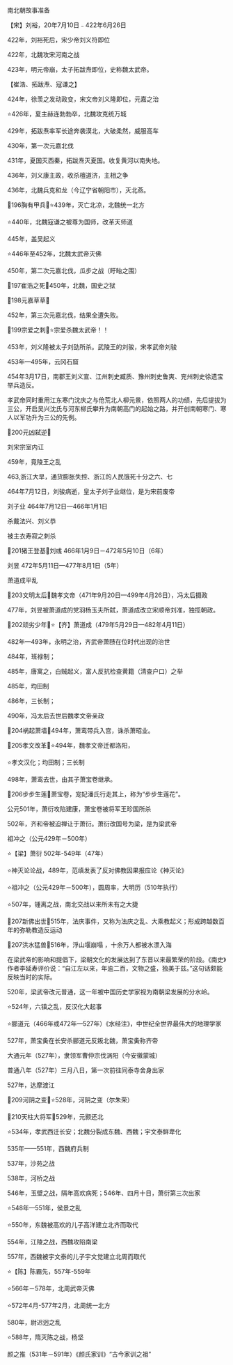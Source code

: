 南北朝故事准备



【宋】刘裕，20年7月10日﹣422年6月26日

422年，刘裕死后，宋少帝刘义符即位

422年，北魏攻宋河南之战

423年，明元帝崩，太子拓跋焘即位，史称魏太武帝。

【崔浩、拓跋焘、寇谦之】

424年，徐羡之发动政变，宋文帝刘义隆即位，元嘉之治

⭐️426年，夏主赫连勃勃卒，北魏攻克统万城

429年，拓跋焘率军长途奔袭漠北，大破柔然，威服高车

430年，第一次元嘉北伐

431年，夏国灭西秦，拓跋焘灭夏国。收复黄河以南失地。

436年，刘义康主政，收杀檀道济，主相之争

436年，北魏兵克和龙（今辽宁省朝阳市），灭北燕。

🍎196胸有甲兵🍎⭐️439年，灭亡北凉，北魏统一北方

⭐️440年，北魏寇谦之被尊为国师，改革天师道

445年，盖吴起义

⭐️446年至452年，北魏太武帝灭佛

450年，第二次元嘉北伐，瓜步之战（盱眙之围）

🍎197崔浩之死🍎450年，北魏，国史之狱

🍎198元嘉草草🍎

452年，第三次元嘉北伐，结果全遭失败。

🍎199宗爱之刺🍎⭐️宗爱杀魏太武帝！！

453年，刘义隆被太子刘劭所杀。武陵王的刘骏，宋孝武帝刘骏

453年—495年，云冈石窟

454年3月17日，南郡王刘义宣、江州刺史臧质、豫州刺史鲁爽、兖州刺史徐遗宝举兵造反。

孝武帝同时重用江东寒门沈庆之与伧荒北人柳元景，依照两人的功绩，先后提拔为三公，开启吴兴沈氏与河东柳氏攀升为南朝高门的起始之路，并开创南朝寒门、寒人以军功升为三公的先例。

🍎200元凶弑逆🍎

刘宋宗室内讧

459年，竟陵王之乱

463,浙江大旱，通货膨胀失控、浙江的人民饿死十分之六、七

464年7月12日，刘骏病逝，皇太子刘子业继位，是为宋前废帝

刘子业 464年7月12日—466年1月1日

杀戴法兴、刘义恭

被主衣寿寂之刺杀

🍎201猪王登基🍎刘彧	466年1月9日－472年5月10日（6年）

刘昱 472年5月11日—477年8月1日（5年）

萧道成平乱

🍎203文明太后🍎魏孝文帝（471年9月20日—499年4月26日），冯太后摄政

477年，刘昱被萧道成的党羽杨玉夫所弑，萧道成改立宋顺帝刘准，独揽朝政。

🍎202顽劣少年🍎⭐️【齐】萧道成（479年5月29日—482年4月11日）

482年—493年，永明之治，齐武帝萧赜在位时代出现的治世

484年，班禄制；

485年，唐寓之，白贼起义，富人反抗检查黄籍（清查户口）之举

485年，均田制

486年，三长制；



490年，冯太后去世后魏孝文帝亲政

🍎204祸起萧墙🍎494年，萧鸾带兵入宫，诛杀萧昭业。

🍎205孝文改革🍎⭐️494年，魏孝文帝迁都洛阳，

⭐️孝文汉化；均田制；三长制

498年，萧鸾去世，由其子萧宝卷继承。



🍎206步步生莲🍎萧宝卷，宠妃潘氏行走其上，称为“步步生莲花”。

公元501年，萧衍攻陷建康，萧宝卷被将军王珍国所杀

502年，齐和帝被迫禅让于萧衍。萧衍改国号为梁，是为梁武帝



祖冲之（公元429年－500年）



⭐️【梁】萧衍	502年-549年（47年）

⭐️神灭论论战，489年，范缜发表了反对佛教因果报应论《神灭论》

⭐️祖冲之（公元429年－500年），圆周率，大明历（510年执行）

⭐️507年，锺离之战，南北交战以来所未有之大捷

🍎207新佛出世🍎515年，法庆事件，又称为法庆之乱、大乘教起义；形成跨越数百年的弥勒教造反运动

🍎207洪水猛兽🍎516年，浮山堰崩塌 ，十余万人都被水漂入海

在梁武帝的影响和提倡下，梁朝文化的发展达到了东晋以来最繁荣的阶段。《南史》作者李延寿评价说：“自江左以来，年逾二百，文物之盛，独美于兹。”这句话颇能反映当时的实际。



520年，梁武帝改元普通，这一年被中国历史学家视为南朝梁发展的分水岭。



⭐️524年，六镇之乱，反汉化大起事



⭐️郦道元（466年或472年—527年）《水经注》，中世纪全世界最伟大的地理学家

527年，萧宝夤在长安杀郦道元反叛北魏，萧宝夤称齐帝



大通元年（527年），隶领军曹仲宗伐涡阳（今安徽蒙城）

普通八年（527年）三月八日，第一次前往同泰寺舍身出家

527年，达摩渡江

🍎209河阴之变🍎⭐️528年，河阴之变（尔朱荣）

🍎210天柱大将军🍎529年，元颢还北

⭐️534年，孝武西迁长安；北魏分裂成东魏、西魏；宇文泰鲜卑化

535年——551年，西魏府兵制

537年，沙苑之战

538年，河桥之战

546年，玉壁之战，隔年高欢病死；546年、四月十日，萧衍第三次出家

⭐️548年—551年，侯景之乱

⭐️550年，东魏被高欢的儿子高洋建立北齐而取代

554年，江陵之战，西魏攻陷南梁

557年，西魏被宇文泰的儿子宇文觉建立北周而取代

⭐️【陈】陈霸先，557年-559年

⭐️566年－578年，北周武帝灭佛

⭐️572年4月-577年2月，北周统一北方

580年，尉迟迥之乱

⭐️588年，隋灭陈之战，杨坚

颜之推（531年－591年）《颜氏家训》“古今家训之祖”

